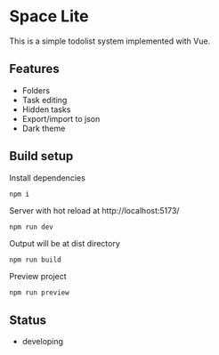 Space Lite
==========

This is a simple todolist system implemented with Vue.

## Features

- Folders
- Task editing
- Hidden tasks
- Export/import to json
- Dark theme


## Build setup

Install dependencies
``` zsh
npm i
```

Server with hot reload at http://localhost:5173/
```
npm run dev
```

Output will be at dist directory
```
npm run build
```

Preview project
```
npm run preview
```

## Status

- developing
